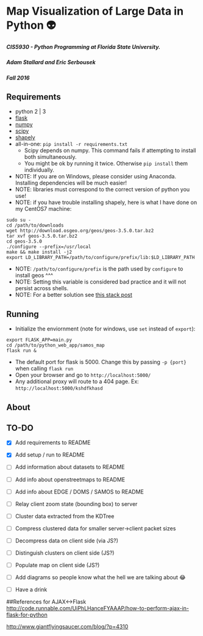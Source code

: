 # Map Visualization of Large Data in Python :alien:

##### CIS5930 - Python Programming at Florida State University.
##### Adam Stallard and Eric Serbousek
##### Fall 2016


## Requirements
* python 2 | 3
* [flask](http://flask.pocoo.org/)
* [numpy](http://www.numpy.org/)
* [scipy](https://www.scipy.org/install.html)
* [shapely](https://pypi.python.org/pypi/Shapely/)
* all-in-one: ```pip install -r requirements.txt```
  * Scipy depends on numpy. This command fails if attempting to install both simultaneously.
  * You might be ok by running it twice. Otherwise `pip install` them individually.
* NOTE: If you are on Windows, please consider using Anaconda. Installing dependencies will be much easier!
* NOTE: libraries must correspond to the correct version of python you use!
* NOTE: if you have trouble installing shapely, here is what I have done on my CentOS7 machine:

```shell
sudo su -  
cd /path/to/downloads  
wget http://download.osgeo.org/geos/geos-3.5.0.tar.bz2  
tar xvf geos-3.5.0.tar.bz2  
cd geos-3.5.0  
./configure --prefix=/usr/local  
make && make install -j2  
export LD_LIBRARY_PATH=/path/to/configure/prefix/lib:$LD_LIBRARY_PATH  
```
* NOTE: `/path/to/configure/prefix` is the path used by `configure` to install geos ^^^  
* NOTE: Setting this variable is considered bad practice and it will not persist across shells.  
* NOTE: For a better solution see [this stack post](http://stackoverflow.com/questions/1099981/why-cant-python-find-shared-objects-that-are-in-directories-in-sys-path/1100297#1100297)


## Running
* Initialize the enviornment (note for windows, use `set` instead of `export`):

```shell
export FLASK_APP=main.py  
cd /path/to/python_web_app/samos_map  
flask run &
```

* The default port for flask is 5000. Change this by passing `-p {port}` when calling `flask run` 
* Open your browser and go to `http://localhost:5000/`
* Any additional proxy will route to a 404 page. Ex: `http://localhost:5000/kshdfkhasd`

## About


## TO-DO
- [x] Add requirements to README
- [x] Add setup / run to README
- [ ] Add information about datasets to README
- [ ] Add info about openstreetmaps to README
- [ ] Add info about EDGE / DOMS / SAMOS to README
- [ ] Relay client zoom state (bounding box) to server
- [ ] Cluster data extracted from the KDTree
- [ ] Compress clustered data for smaller server->client packet sizes
- [ ] Decompress data on client side (via JS?)
- [ ] Distinguish clusters on client side (JS?)
- [ ] Populate map on client side (JS?)
- [ ] Add diagrams so people know what the hell we are talking about :joy:
- [ ] Have a drink


##References for AJAX<->Flask
http://code.runnable.com/UiPhLHanceFYAAAP/how-to-perform-ajax-in-flask-for-python

http://www.giantflyingsaucer.com/blog/?p=4310
